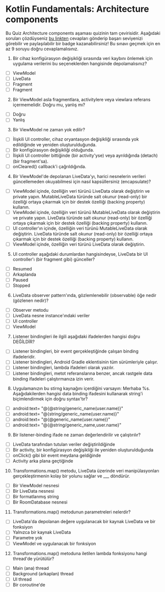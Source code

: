 # Kotlin Fundamentals: Architecture components

Bu Quiz Architecture components aşaması quizinin tam çevirisidir. Aşağıdaki soruları çözdüyseniz [bu linkten](https://developer.android.com/courses/quizzes/kotlin-fundamentals-six/kotlin-fundamentals-six?continue=https%3A%2F%2Fdeveloper.android.com%2Fcourses%2Fpathways%2Fkotlin-fundamentals-six%23quiz-%2Fcourses%2Fquizzes%2Fkotlin-fundamentals-six%2Fkotlin-fundamentals-six) cevapları gönderip başarı seviyenizi görebilir ve paylaşılabilir bir badge kazanabilirsiniz! Bu sınavı geçmek için en az 9 soruyu doğru cevaplamalısınız.

1. Bir cihaz konfigürasyon değişikliği sırasında veri kaybını önlemek için uygulama verilerini bu seçeneklerden hangisinde depolamalısınız?
- [ ] ViewModel
- [ ] LiveData
- [ ] Fragment
- [ ] Fragment

2. Bir ViewModel asla fragmentlara, activitylere veya viewlara referans içermemelidir. Doğru mu, yanlış mı?
- [ ] Doğru
- [ ] Yanlış

3. Bir ViewModel ne zaman yok edilir?
- [ ] İlişkili UI controller, cihaz oryantasyon değişikliği sırasında yok edildiğinde ve yeniden oluşturulduğunda.
- [ ] Bir konfigürasyon değişikliği olduğunda.
- [ ] İlişkili UI controller bittiğinde (bir activity'yse) veya ayrıldığında (detach) (bir fragment'sa).
- [ ] onCleared() callback'i çağrıldığında.

4. Bir ViewModel'de depolanan LiveData'yı, harici nesnelerin verileri güncellemeden okuyabilmesi için nasıl kapsüllersiniz (encapsulate)?
- [ ] ViewModel içinde, özelliğin veri türünü LiveData olarak değiştirin ve private yapın. MutableLiveData türünde salt okunur (read-only) bir özelliği ortaya çıkarmak için bir destek özelliği (backing property) kullanın.
- [ ] ViewModel içinde, özelliğin veri türünü MutableLiveData olarak değiştirin ve private yapın. LiveData türünde salt okunur (read-only) bir özelliği ortaya çıkarmak için bir destek özelliği (backing property) kullanın.
- [ ] UI controller'ın içinde, özelliğin veri türünü MutableLiveData olarak değiştirin. LiveData türünde salt okunur (read-only) bir özelliği ortaya çıkarmak için bir destek özelliği (backing property) kullanın.
- [ ] ViewModel içinde, özelliğin veri türünü LiveData olarak değiştirin.

5. UI controller aşağıdaki durumlardan hangisindeyse, LiveData bir UI controller'ı (bir fragment gibi) günceller?
- [ ] Resumed
- [ ] Arkaplanda
- [ ] Paused
- [ ] Stopped

6. LiveData observer pattern'ında, gözlemlenebilir (observable) öğe nedir (gözlenen nedir)?
- [ ] Observer metodu
- [ ] LiveData nesne instance'ındaki veriler
- [ ] UI controller
- [ ] ViewModel

7. Listener bindingleri ile ilgili aşağıdaki ifadelerden hangisi doğru DEĞİLDİR?
- [ ] Listener bindingleri, bir event gerçekleştiğinde çalışan binding ifadeleridir.
- [ ] Listener bindingleri, Android Gradle eklentisinin tüm sürümleriyle çalışır.
- [ ] Listener bindingleri, lambda ifadeleri olarak yazılır.
- [ ] Listener bindingleri, metot referanslarına benzer, ancak rastgele data binding ifadeleri çalıştırmanıza izin verir.

8. Uygulamanızın bu stirng kaynağını içerdiğini varsayın: Merhaba %s. Aşağıdakilerden hangisi data binding ifadesini kullanarak string'i biçimlendirmek için doğru syntax'tır?
- [ ] android:text= "@{@string/generic_name(user.name)}"
- [ ] android:text= "@{string/generic_name(user.name)}"
- [ ] android:text= "@{@generic_name(user.name)}"
- [ ] android:text= "@{@string/generic_name,user.name}"

9. Bir listener-binding ifade ne zaman değerlendirilir ve çalıştırılır?
- [ ] LiveData tarafından tutulan veriler değiştirildiğinde
- [ ] Bir activity, bir konfigürasyon değişikliği ile yeniden oluşturulduğunda
- [ ] onClick() gibi bir event meydana geldiğinde
- [ ] Activity arka plana geçtiğinde

10. Transformations.map() metodu, LiveData üzerinde veri manipülasyonları gerçekleştirmenin kolay bir yolunu sağlar ve ___ döndürür.
- [ ] Bir ViewModel nesnesi
- [ ] Bir LiveData nesnesi
- [ ] Bir formatlanmış string
- [ ] Bir RoomDatabase nesnesi

11. Transformations.map() metodunun parametreleri nelerdir?
- [ ] LiveData'da depolanan değere uygulanacak bir kaynak LiveData ve bir fonksiyon
- [ ] Yalnızca bir kaynak LiveData
- [ ] Parametre yok
- [ ] ViewModel ve uygulanacak bir fonksiyon

12. Transformations.map() metoduna iletilen lambda fonksiyonu hangi thread'de yürütülür?
- [ ] Main (ana) thread
- [ ] Background (arkaplan) thread
- [ ] UI thread
- [ ] Bir coroutine'de

